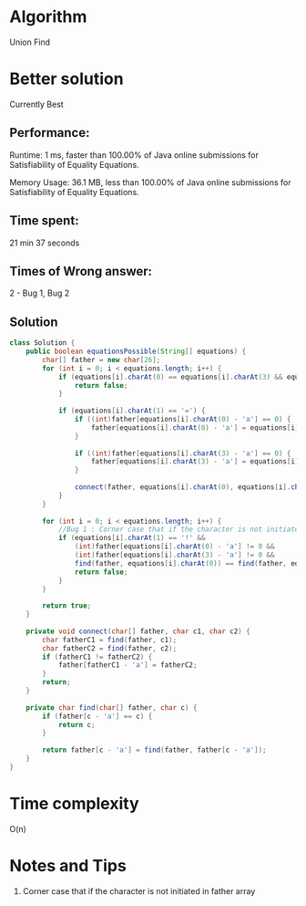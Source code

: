 # Algorithm

Union Find

# Better solution

Currently Best

## Performance:

Runtime: 1 ms, faster than 100.00% of Java online submissions for Satisfiability of Equality Equations.

Memory Usage: 36.1 MB, less than 100.00% of Java online submissions for Satisfiability of Equality Equations.

## Time spent:

21 min 37 seconds 

## Times of Wrong answer:

2 - Bug 1, Bug 2

## Solution

```java
class Solution {
    public boolean equationsPossible(String[] equations) {
        char[] father = new char[26];
        for (int i = 0; i < equations.length; i++) {
            if (equations[i].charAt(0) == equations[i].charAt(3) && equations[i].charAt(1) == '!') {
                return false;
            }
            
            if (equations[i].charAt(1) == '=') {
                if ((int)father[equations[i].charAt(0) - 'a'] == 0) {
                    father[equations[i].charAt(0) - 'a'] = equations[i].charAt(0);
                }
                
                if ((int)father[equations[i].charAt(3) - 'a'] == 0) {
                    father[equations[i].charAt(3) - 'a'] = equations[i].charAt(3);
                }
                
                connect(father, equations[i].charAt(0), equations[i].charAt(3));
            }
        }
        
        for (int i = 0; i < equations.length; i++) {
            //Bug 1 : Corner case that if the character is not initiated in father array  
            if (equations[i].charAt(1) == '!' && 
                (int)father[equations[i].charAt(0) - 'a'] != 0 &&
                (int)father[equations[i].charAt(3) - 'a'] != 0 &&
                find(father, equations[i].charAt(0)) == find(father, equations[i].charAt(3))) {
                return false;
            }
        }
        
        return true;
    }
    
    private void connect(char[] father, char c1, char c2) {
        char fatherC1 = find(father, c1);
        char fatherC2 = find(father, c2);
        if (fatherC1 != fatherC2) {
            father[fatherC1 - 'a'] = fatherC2;
        }
        return;
    }
    
    private char find(char[] father, char c) {
        if (father[c - 'a'] == c) {
            return c;
        }
        
        return father[c - 'a'] = find(father, father[c - 'a']);
    }
}
```

# Time complexity

O(n)

# Notes and Tips

1.  Corner case that if the character is not initiated in father array  